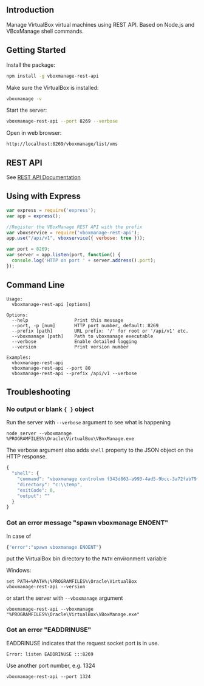 ## Introduction

Manage VirtualBox virtual machines using REST API. Based on Node.js and VBoxManage shell commands.

## Getting Started

Install the package:
```bash
npm install -g vboxmanage-rest-api
```

Make sure the VirtualBox is installed:
```bash
vboxmanage -v
```

Start the server:
```bash
vboxmanage-rest-api --port 8269 --verbose
```

Open in web browser:
```
http://localhost:8269/vboxmanage/list/vms
```

## REST API

See [REST API Documentation](API.md)

## Using with Express

```javascript
var express = require('express');
var app = express();

//Register the VBoxManage REST API with the prefix
var vboxservice = require('vboxmanage-rest-api');
app.use("/api/v1", vboxservice({ verbose: true }));

var port = 8269;
var server = app.listen(port, function() {
  console.log('HTTP on port ' + server.address().port);
});
```

## Command Line

```
Usage:
  vboxmanage-rest-api [options]

Options:
  --help                 Print this message
  --port, -p [num]       HTTP port number, default: 8269
  --prefix [path]        URL prefix: '/' for root or '/api/v1' etc.
  --vboxmanage [path]    Path to vboxmanage executable
  --verbose              Enable detailed logging
  --version              Print version number

Examples:
  vboxmanage-rest-api
  vboxmanage-rest-api --port 80
  vboxmanage-rest-api --prefix /api/v1 --verbose
```

## Troubleshooting

### No output or blank `{ }` object 

Run the server with `--verbose` argument to see what is happening
```
node server --vboxmanage %PROGRAMFILES%\Oracle\VirtualBox\VBoxManage.exe
```

The verbose argument also adds `shell` property to the JSON object on the HTTP response.
```javascript
{
  "shell": {
    "command": "vboxmanage controlvm f343d863-a993-4ad5-9bcc-3a72fab79f66 pause",
    "directory": "c:\\temp",
    "exitCode": 0,
    "output": ""
  }
}
```

### Got an error message "spawn vboxmanage ENOENT"

In case of
```javascript
{"error":"spawn vboxmanage ENOENT"}
```
put the VirtualBox bin directory to the `PATH` environment variable

Windows:
```
set PATH=%PATH%;%PROGRAMFILES%\Oracle\VirtualBox
vboxmanage-rest-api --version
```

or start the server with `--vboxmanage` argument
```
vboxmanage-rest-api --vboxmanage "%PROGRAMFILES%\Oracle\VirtualBox\VBoxManage.exe"
```

### Got an error "EADDRINUSE"

EADDRINUSE indicates that the request socket port is in use.
```
Error: listen EADDRINUSE :::8269
```

Use another port number, e.g. 1324
```
vboxmanage-rest-api --port 1324
```